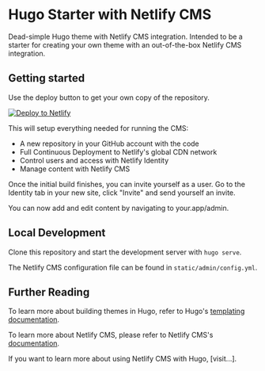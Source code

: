 # Hugo Starter with Netlify CMS

Dead-simple Hugo theme with Netlify CMS integration. Intended to be a starter for creating your own theme with an out-of-the-box Netlify CMS integration.

## Getting started

Use the deploy button to get your own copy of the repository.

[![Deploy to Netlify](https://www.netlify.com/img/deploy/button.svg)](https://app.netlify.com/start/deploy?repository=https://github.com/iObedson/naija37-cms&stack=cms)

This will setup everything needed for running the CMS:

* A new repository in your GitHub account with the code
* Full Continuous Deployment to Netlify's global CDN network
* Control users and access with Netlify Identity
* Manage content with Netlify CMS

Once the initial build finishes, you can invite yourself as a user. Go to the Identity tab in your new site, click "Invite" and send yourself an invite.

You can now add and edit content by navigating to your.app/admin.

## Local Development

Clone this repository and start the development server with `hugo serve`.

The Netlify CMS configuration file can be found in `static/admin/config.yml`.

## Further Reading

To learn more about building themes in Hugo, refer to Hugo's [templating documentation](https://gohugo.io/templates/).

To learn more about Netlify CMS, please refer to Netlify CMS's [documentation](https://www.netlifycms.org/docs/intro/).

If you want to learn more about using Netlify CMS with Hugo,  [visit...].
